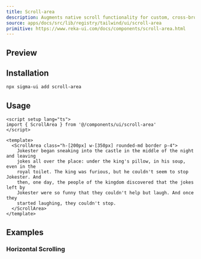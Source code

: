 ```yaml
---
title: Scroll-area
description: Augments native scroll functionality for custom, cross-browser styling.
source: apps/docs/src/lib/registry/tailwind/ui/scroll-area
primitive: https://www.reka-ui.com/docs/components/scroll-area.html
---
```


## Preview

<ComponentPreview name="ScrollArea" />

## Installation

```bash
npx sigma-ui add scroll-area
```
## Usage

```vue
<script setup lang="ts">
import { ScrollArea } from '@/components/ui/scroll-area'
</script>

<template>
  <ScrollArea class="h-[200px] w-[350px] rounded-md border p-4">
    Jokester began sneaking into the castle in the middle of the night and leaving
    jokes all over the place: under the king's pillow, in his soup, even in the
    royal toilet. The king was furious, but he couldn't seem to stop Jokester. And
    then, one day, the people of the kingdom discovered that the jokes left by
    Jokester were so funny that they couldn't help but laugh. And once they
    started laughing, they couldn't stop.
  </ScrollArea>
</template>
```

## Examples

### Horizontal Scrolling

<ComponentPreview name="ScrollAreaHorizontal" />
